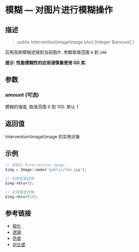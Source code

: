 # 模糊 — 对图片进行模糊操作

## 描述

> public Intervention\Image\Image blur( [integer $amount] )

应用高斯模糊滤镜到当前图片. 参数取值范围 ```0``` 到 ```100```.

**提示: 性能模糊性的应用请慎重使用 GD 库.**

## 参数

### amount (可选)
模糊的强度, 取值范围 0 到 100. 默认 1

## 返回值
Intervention\Image\Image 的实例对象

## 示例

```php
// 初始化 Intervention Image
$img = Image::make('public/foo.jpg');

// 应用轻度滤镜
$img->blur();

// 应用强度滤镜
$img->blur(15);
```

## 参考链接

- [锐化](/api/sharpen)
- [滤镜](/api/pixelate)
- [亮度](/api/brightness)
- [对比度](/api/contrast)
